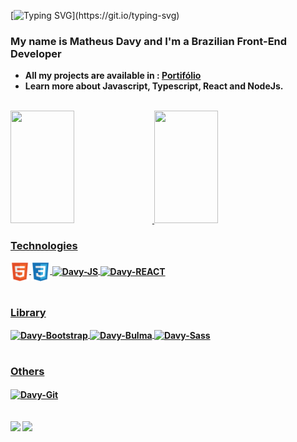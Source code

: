 [![Typing SVG](https://readme-typing-svg.herokuapp.com/?lines=You´re+Welcome!)](https://git.io/typing-svg)


<h3>My name is Matheus Davy and I'm a Brazilian <strong>Front-End Developer<strong></h3>
 <ul>
   <li>All my projects are available in : <a href="https://matheusdavy.github.io/Portifolio/">Portifólio</a></li>
   <li>Learn more about Javascript, Typescript, React and NodeJs.</li>
 </ul>
 <div>
  <br>
  <a href="https://github.com/MatheusDavy">
  <img height="180em" width="45%" src="https://github-readme-stats.vercel.app/api?username=MatheusDavy&show_icons=true&theme=flag_india&include_all_commits=true&count_private=true"/>
   <img height="180em" width="45%" src="https://github-readme-stats.vercel.app/api/top-langs/?username=MatheusDavy&layout=compact&langs_count=7&theme=white"/>
  </div>

<div >
    <h3>Technologies</h3>
    <div style="display: inline_block">
        <img align="center" alt="Davy-HTML" height="30" width="30" src="https://raw.githubusercontent.com/devicons/devicon/master/icons/html5/html5-original.svg">
        <img align="center" alt="Davy-CSS" height="30" width="30" src="https://raw.githubusercontent.com/devicons/devicon/master/icons/css3/css3-original.svg">
        <img align="center" alt="Davy-JS" height="30" width="30" src="https://cdn.jsdelivr.net/gh/devicons/devicon/icons/javascript/javascript-original.svg">
        <img align="center" alt="Davy-REACT" height="30" width="30" src="https://cdn.jsdelivr.net/gh/devicons/devicon/icons/react/react-original.svg">
    </div>  
    <br>
    <h3>Library</h3>
     <div style="display: inline_block">
         <img align="center" alt="Davy-Bootstrap" height="30" width="30" src="https://cdn.jsdelivr.net/gh/devicons/devicon/icons/bootstrap/bootstrap-original.svg">
         <img align="center" alt="Davy-Bulma" height="30" width="30" src="https://cdn.jsdelivr.net/gh/devicons/devicon/icons/bulma/bulma-plain.svg" />
         <img align="center" alt="Davy-Sass" height="30" width="30" src="https://cdn.jsdelivr.net/gh/devicons/devicon/icons/sass/sass-original.svg" />
     </div>
     <br>
     <h3>Others</h3>
     <div style="display: inline_block">
         <img align="center" alt="Davy-Git" height="30" width="30" src="https://cdn.jsdelivr.net/gh/devicons/devicon/icons/git/git-original.svg" />
     </div>
 </div>  
<br>
<br>
  
<div display:"flex"> 
   <a href="https://www.instagram.com/matheus.davy/" target="_blank"><img src="https://img.shields.io/badge/-Instagram-%23E4405F?style=for-the-badge&logo=instagram&logoColor=white" target="_blank"></a>
   <a href="https://www.linkedin.com/in/matheus-davy-dev/" target="_blank"><img src="https://img.shields.io/badge/LinkedIn-0077B5?style=for-the-badge&logo=linkedin&logoColor=white" target="_blank"></a>
 
</div>
